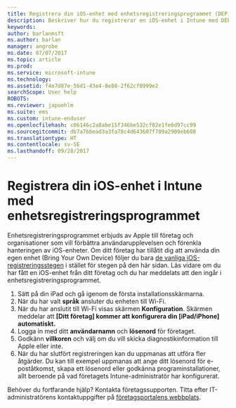 ```yaml
---
title: Registrera din iOS-enhet med enhetsregistreringsprogrammet (DEP) | Microsoft Docs
description: Beskriver hur du registrerar en iOS-enhet i Intune med DEP
keywords: 
author: barlanmsft
ms.author: barlan
manager: angrobe
ms.date: 07/07/2017
ms.topic: article
ms.prod: 
ms.service: microsoft-intune
ms.technology: 
ms.assetid: f4e7d87e-56d1-43e4-8e88-2f62cf0999e2
searchScope: User help
ROBOTS: 
ms.reviewer: japoehlm
ms.suite: ems
ms.custom: intune-enduser
ms.openlocfilehash: c06146c2a8abe15f346be532cf02e1fe6d97cc99
ms.sourcegitcommit: db7a7bbead3a3fa78c4d643607f709a2909eb608
ms.translationtype: HT
ms.contentlocale: sv-SE
ms.lasthandoff: 09/28/2017
---
```

# <a name="enroll-your-ios-device-in-intune-with-the-device-enrollment-program"></a>Registrera din iOS-enhet i Intune med enhetsregistreringsprogrammet

Enhetsregistreringsprogrammet erbjuds av Apple till företag och organisationer som vill förbättra användarupplevelsen och förenkla hanteringen av iOS-enheter. Om ditt företag har tillåtit dig att använda din egen enhet (Bring Your Own Device) följer du bara [de vanliga iOS-registreringsstegen](enroll-your-device-in-intune-ios.md) i stället för stegen på den här sidan. Läs vidare om du har fått en iOS-enhet från ditt företag och du har meddelats att den ingår i enhetsregistreringsprogrammet.

1.  Sätt på din iPad och gå igenom de första installationsskärmarna.
2.  När du har valt **språk** ansluter du enheten till Wi-Fi.
3.  När du har anslutit till Wi-Fi visas skärmen **Konfiguration**. Skärmen meddelar att **[Ditt företag] kommer att konfigurera din [iPad/iPhone] automatiskt.**
4.  Logga in med ditt **användarnamn** och **lösenord** för företaget.
5.  Godkänn **villkoren** och välj om du vill skicka diagnostikinformation till Apple eller inte.
6.  När du har slutfört registreringen kan du uppmanas att utföra fler åtgärder. Du kan till exempel uppmanas att ange ditt lösenord för e-poståtkomst, skapa ett lösenord eller godkänna programinstallationer, allt beroende på vad företagets Intune-administratör har konfigurerat.

Behöver du fortfarande hjälp? Kontakta företagssupporten. Titta efter IT-administratörens kontaktuppgifter på [företagsportalens webbplats](https://portal.manage.microsoft.com).
